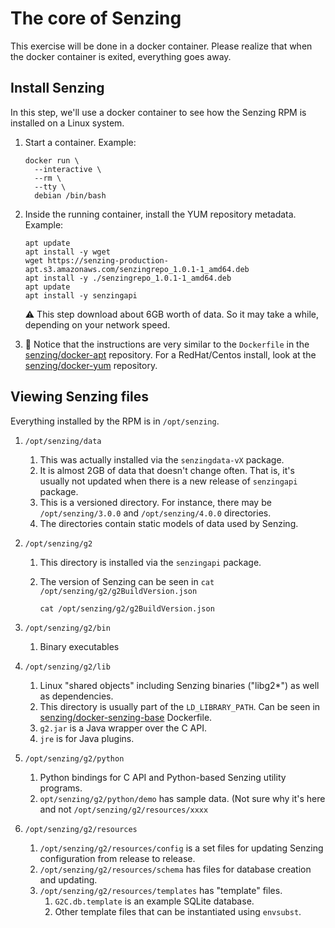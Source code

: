 # The core of Senzing

This exercise will be done in a docker container.
Please realize that when the docker container is exited,
everything goes away.

## Install Senzing

In this step, we'll use a docker container to
see how the Senzing RPM is installed on a Linux system.

1. Start a container.
   Example:

   ```console
   docker run \
     --interactive \
     --rm \
     --tty \
     debian /bin/bash
   ```

1. Inside the running container,
   install the YUM repository metadata.
   Example:

   ```console
   apt update
   apt install -y wget
   wget https://senzing-production-apt.s3.amazonaws.com/senzingrepo_1.0.1-1_amd64.deb
   apt install -y ./senzingrepo_1.0.1-1_amd64.deb
   apt update
   apt install -y senzingapi
   ```

   :warning: This step download about 6GB worth of data.
   So it may take a while, depending on your network speed.

1. :eyes: Notice that the instructions are very similar to the `Dockerfile` in the
   [senzing/docker-apt](https://github.com/senzing-garage/docker-apt) repository.
   For a RedHat/Centos install, look at the
   [senzing/docker-yum](https://github.com/senzing-garage/docker-yum) repository.

## Viewing Senzing files

Everything installed by the RPM is in `/opt/senzing`.

1. `/opt/senzing/data`
   1. This was actually installed via the `senzingdata-vX` package.
   1. It is almost 2GB of data that doesn't change often.
      That is, it's usually not updated when there is a new release of `senzingapi` package.
   1. This is a versioned directory. For instance, there may be `/opt/senzing/3.0.0` and `/opt/senzing/4.0.0` directories.
   1. The directories contain static models of data used by Senzing.
1. `/opt/senzing/g2`

   1. This directory is installed via the `senzingapi` package.
   1. The version of Senzing can be seen in `cat /opt/senzing/g2/g2BuildVersion.json`

      ```console
      cat /opt/senzing/g2/g2BuildVersion.json
      ```

1. `/opt/senzing/g2/bin`
   1. Binary executables
1. `/opt/senzing/g2/lib`
   1. Linux "shared objects" including Senzing binaries ("libg2\*") as well as dependencies.
   1. This directory is usually part of the `LD_LIBRARY_PATH`.
      Can be seen in [senzing/docker-senzing-base](https://github.com/senzing-garage/docker-senzing-base) Dockerfile.
   1. `g2.jar` is a Java wrapper over the C API.
   1. `jre` is for Java plugins.
1. `/opt/senzing/g2/python`
   1. Python bindings for C API and Python-based Senzing utility programs.
   1. `opt/senzing/g2/python/demo` has sample data. (Not sure why it's here and not `/opt/senzing/g2/resources/xxxx`
1. `/opt/senzing/g2/resources`
   1. `/opt/senzing/g2/resources/config` is a set files for updating Senzing configuration from release to release.
   1. `/opt/senzing/g2/resources/schema` has files for database creation and updating.
   1. `/opt/senzing/g2/resources/templates` has "template" files.
      1. `G2C.db.template` is an example SQLite database.
      1. Other template files that can be instantiated using `envsubst`.
